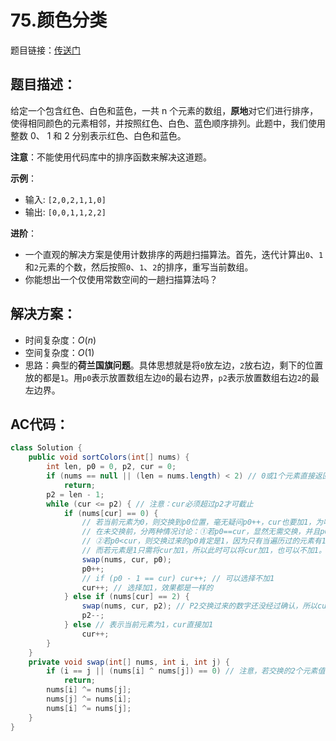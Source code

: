 # 75.颜色分类
题目链接：[传送门](https://leetcode-cn.com/problems/sort-colors/)

## 题目描述：
给定一个包含红色、白色和蓝色，一共 n 个元素的数组，**原地**对它们进行排序，使得相同颜色的元素相邻，并按照红色、白色、蓝色顺序排列。此题中，我们使用整数 0、 1 和 2 分别表示红色、白色和蓝色。

**注意**：不能使用代码库中的排序函数来解决这道题。

**示例**：

- 输入: `[2,0,2,1,1,0]`
- 输出: `[0,0,1,1,2,2]`

**进阶**：

- 一个直观的解决方案是使用计数排序的两趟扫描算法。首先，迭代计算出`0`、`1`和`2`元素的个数，然后按照`0`、`1`、`2`的排序，重写当前数组。
- 你能想出一个仅使用常数空间的一趟扫描算法吗？

## 解决方案：
- 时间复杂度：$O(n)$
- 空间复杂度：$O(1)$
- 思路：典型的**荷兰国旗问题**。具体思想就是将`0`放左边，`2`放右边，剩下的位置放的都是`1`。用`p0`表示放置数组左边`0`的最右边界，`p2`表示放置数组右边`2`的最左边界。

## AC代码：
```java
class Solution {
	public void sortColors(int[] nums) {
		int len, p0 = 0, p2, cur = 0;
		if (nums == null || (len = nums.length) < 2) // 0或1个元素直接返回
			return;
		p2 = len - 1;
		while (cur <= p2) { // 注意：cur必须超过p2才可截止 
			if (nums[cur] == 0) { 
                // 若当前元素为0，则交换到p0位置，毫无疑问p0++，cur也要加1，为啥？
				// 在未交换前，分两种情况讨论：①若p0==cur，显然无需交换，并且p0和cur都得加1；
				// ②若p0<cur，则交换过来的p0肯定是1，因为只有当遍历过的元素有1，p0 和cur才不会同步，此时p0必须加1，
				// 而若元素是1只需将cur加1，所以此时可以将cur加1，也可以不加1。
				swap(nums, cur, p0);
				p0++;
				// if (p0 - 1 == cur) cur++; // 可以选择不加1
				cur++; // 选择加1，效果都是一样的
			} else if (nums[cur] == 2) {
				swap(nums, cur, p2); // P2交换过来的数字还没经过确认，所以cur不能加1
				p2--;
			} else // 表示当前元素为1，cur直接加1
				cur++;
		}
	}
	private void swap(int[] nums, int i, int j) {
		if (i == j || (nums[i] ^ nums[j]) == 0) // 注意，若交换的2个元素值相同，则交换后可能出错，此种异或方法必须特判！
			return;
		nums[i] ^= nums[j];
		nums[j] ^= nums[i];
		nums[i] ^= nums[j];
	}
}
```